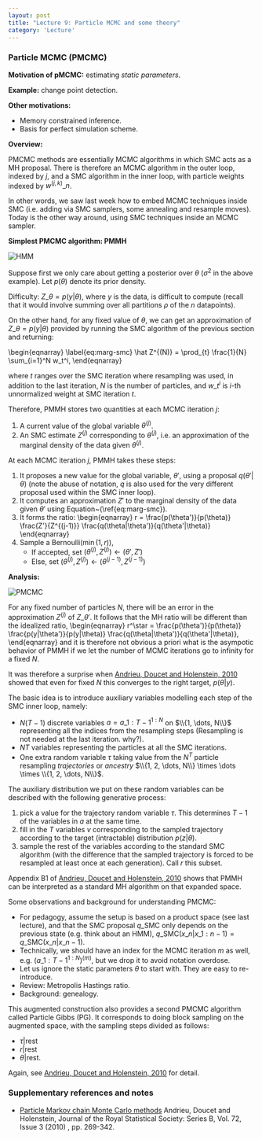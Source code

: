 ```yaml
---
layout: post
title: "Lecture 9: Particle MCMC and some theory"
category: 'Lecture'
---
```


### Particle MCMC (PMCMC)

**Motivation of pMCMC:** estimating *static parameters*.

**Example:** change point detection.

**Other motivations:**

- Memory constrained inference.
- Basis for perfect simulation scheme.

**Overview:**

PMCMC methods are essentially MCMC algorithms in which SMC acts as a MH proposal. There is therefore an MCMC algorithm in the outer loop, indexed by $j$, and a SMC algorithm in the inner loop, with particle weights indexed by $w^{(j,k)}\_n$. 

In other words, we saw last week how to embed MCMC techniques inside SMC (i.e. adding via SMC samplers, some annealing and resample moves). Today is the other way around, using SMC techniques inside an MCMC sampler.

**Simplest PMCMC algorithm: PMMH**

<img src="{{ site.url }}/images/HMM_jpeg.jpg" alt="HMM" style="float: center"/>

Suppose first we only care about getting a posterior over $\theta$ ($\sigma^2$ in the above example). Let $p(\theta)$ denote its prior density. 

Difficulty: $Z\_{\theta} = p(y | \theta)$, where $y$ is the data, is difficult to compute (recall that it would involve summing over all partitions $\rho$ of the $n$ datapoints). 

On the other hand, for any fixed value of $\theta$, we can get an approximation of $Z\_{\theta} = p(y | \theta)$ provided by running the SMC algorithm of the previous section and returning:

\\begin{eqnarray}
\label{eq:marg-smc}
\hat Z^{(N)} = \prod\_{t} \frac{1}{N} \sum\_{i=1}^N w\_t^i,
\\end{eqnarray}

where $t$ ranges over the SMC iteration where resampling was used, in addition to the last iteration, $N$ is the number of particles, and $w\_t^i$ is $i$-th unnormalized weight at SMC iteration $t$.


Therefore, PMMH stores two quantities at each MCMC iteration $j$:

1. A current value of the global variable $\theta^{(j)}$.
2. An SMC estimate $Z^{(j)}$ corresponding to  $\theta^{(j)}$, i.e. an approximation of the marginal density of the data given $\theta^{(j)}$.

At each MCMC iteration $j$, PMMH takes these steps: 

1. It proposes a new value for the global variable, $\theta'$, using a proposal $q(\theta'|\theta)$ (note the abuse of notation, $q$ is also used for the very different proposal used within the SMC inner loop). 
2. It computes an approximation $Z'$ to the marginal density of the data given $\theta'$ using Equation~(\ref{eq:marg-smc}). 
3. It forms the ratio:
\\begin{eqnarray}
r = \frac{p(\theta')}{p(\theta)} \frac{Z'}{Z^{(j-1)}} \frac{q(\theta|\theta')}{q(\theta'|\theta)}
\\end{eqnarray}
3. Sample a Bernoulli$(\min(1,r))$,
   - If accepted, set $(\theta^{(j)}, Z^{(j)}) \gets (\theta', Z')$
   - Else, set $(\theta^{(j)}, Z^{(j)}) \gets (\theta^{(j-1)}, Z^{(j-1)})$
   
**Analysis:** 

<img src="{{ site.url }}/images/PMCMC.jpg" alt="PMCMC" style="float: center"/>

For any fixed number of particles $N$, there will be an error in the approximation $Z^{(j)}$ of $Z\_{\theta'}$. It follows that the MH ratio will be different than the idealized ratio, 
\begin{eqnarray}
r^\star = \frac{p(\theta')}{p(\theta)} \frac{p(y|\theta')}{p(y|\theta)} \frac{q(\theta|\theta')}{q(\theta'|\theta)},
\end{eqnarray}
and it is therefore not obvious a priori what is the asympotic behavior of PMMH if we let the number of MCMC iterations go to infinity for a fixed $N$.

It was therefore a surprise when [Andrieu, Doucet and Holenstein, 2010](http://onlinelibrary.wiley.com/doi/10.1111/j.1467-9868.2009.00736.x/abstract) showed that even for fixed $N$ this converges to the right target, $p(\theta | y)$.

The basic idea is to introduce auxiliary variables modelling each step of the SMC inner loop, namely:

- $N(T-1)$ discrete variables $a = a\_{1:T-1}^{1:N}$ on $\\{1, \dots, N\\}$ representing all the indices from the resampling steps (Resampling is not needed at the last iteration. why?).
- $NT$ variables representing the particles at all the SMC iterations.
- One extra random variable $\tau$ taking value from the $N^T$ particle resampling *trajectories* or *ancestry* $\\{1, 2, \dots, N\\} \times \dots \times \\{1, 2, \dots, N\\}$.

The auxiliary distribution we put on these random variables can be described with the following generative process:

1. pick a value for the trajectory random variable $\tau$. This determines $T-1$ of the variables in $a$ at the same time.
2. fill in the $T$ variables $v$ corresponding to the sampled trajectory according to the target (intractable) distribution $p(z|\theta)$.
3. sample the rest of the variables according to the standard SMC algorithm (with the difference that the sampled trajectory is forced to be resampled at least once at each generation). Call $r$ this subset.

Appendix B1 of [Andrieu, Doucet and Holenstein, 2010](http://onlinelibrary.wiley.com/doi/10.1111/j.1467-9868.2009.00736.x/abstract) shows that PMMH can be interpreted as a standard MH algorithm on that expanded space. 

Some observations and background for understanding PMCMC:

- For pedagogy, assume the setup is based on a product space (see last lecture), and that the SMC proposal $q\_{\textrm{SMC}}$ only depends on the previous state (e.g. think about an HMM), $q\_{\textrm{SMC}}(x\_n|x\_{1:n-1}) = q\_{\textrm{SMC}}(x\_n|x\_{n-1})$.
- Technically, we should have an index for the MCMC iteration $m$ as well, e.g. $(a\_{1:T-1}^{1:N})^{(m)}$, but we drop it to avoid notation overdose.
- Let us ignore the static parameters $\theta$ to start with. They are easy to re-introduce.
- Review: Metropolis Hastings ratio.
- Background: genealogy.

This augmented construction also provides a second PMCMC algorithm called Particle Gibbs (PG). It corresponds to doing block sampling on the augmented space, with the sampling steps divided as follows:

- $\tau | \textrm{rest}$
- $r | \textrm{rest}$
- $\theta | \textrm{rest}$.

Again, see [Andrieu, Doucet and Holenstein, 2010](http://onlinelibrary.wiley.com/doi/10.1111/j.1467-9868.2009.00736.x/abstract) for detail.


<!--

- smoothing?
- look ahead
- sigma = 1.7
- ancestry
- resample move
- rao black wellization
- clever resampling
- nested, smc^2?

-->


### Supplementary references and notes

- [Particle Markov chain Monte Carlo methods](http://onlinelibrary.wiley.com/doi/10.1111/j.1467-9868.2009.00736.x/abstract)
Andrieu, Doucet and Holenstein, 
Journal of the Royal Statistical Society: Series B, Vol. 72, Issue 3 (2010) , pp. 269-342.